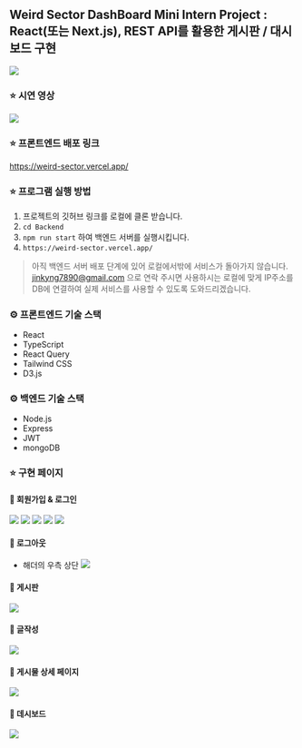 ## Weird Sector DashBoard Mini Intern Project : React(또는 Next.js), REST API를 활용한 게시판 / 대시보드 구현

<img src="./img/Screenshot 2024-05-27 at 3.37.57 AM.png"/>

### ⭐️ 시연 영상

<img src="./img/Screen Recording 2024-05-27 at 4.20.50 AM.gif"/>

### ⭐️ 프론트엔드 배포 링크

https://weird-sector.vercel.app/

### ⭐️ 프로그램 실행 방법

1. 프로젝트의 깃허브 링크를 로컬에 클론 받습니다.
2. `cd Backend`
3. `npm run start` 하여 백엔드 서버를 실행시킵니다.
4. `https://weird-sector.vercel.app/`

> 아직 백엔드 서버 배포 단계에 있어 로컬에서밖에 서비스가 돌아가지 않습니다. jinkyng7890@gmail.com 으로 연락 주시면 사용하시는 로컬에 맞게 IP주소를 DB에 연결하여 실제 서비스를 사용할 수 있도록 도와드리겠습니다.

### ⚙️ 프론트엔드 기술 스택

- React
- TypeScript
- React Query
- Tailwind CSS
- D3.js

### ⚙️ 백엔드 기술 스택

- Node.js
- Express
- JWT
- mongoDB

### ⭐️ 구현 페이지

#### 🔗 회원가입 & 로그인

  <img src="./img/Screenshot 2024-05-27 at 2.03.35 AM.png"/>
  <img src="./img/Screenshot 2024-05-27 at 2.12.52 AM.png"/>
  <img src="./img/Screenshot 2024-05-27 at 2.21.28 AM.png"/>
  <img src="./img/Screenshot 2024-05-27 at 3.44.57 AM.png"/>
  <img src="./img/Screenshot 2024-05-27 at 3.47.03 AM.png"/>

#### 🔗 로그아웃

- 해더의 우측 상단
  <img src="./img/Screenshot 2024-05-27 at 3.52.16 AM.png"/>

#### 🔗 게시판

  <img src="./img/Screenshot 2024-05-27 at 3.23.41 AM.png"/>

#### 🔗 글작성

  <img src="./img/Screenshot 2024-05-27 at 3.54.35 AM.png"/>

#### 🔗 게시물 상세 페이지

  <img src="./img/Screenshot 2024-05-27 at 3.57.34 AM.png"/>

#### 🔗 데시보드

  <img src="./img/Screenshot 2024-05-27 at 3.59.14 AM.png"/>
